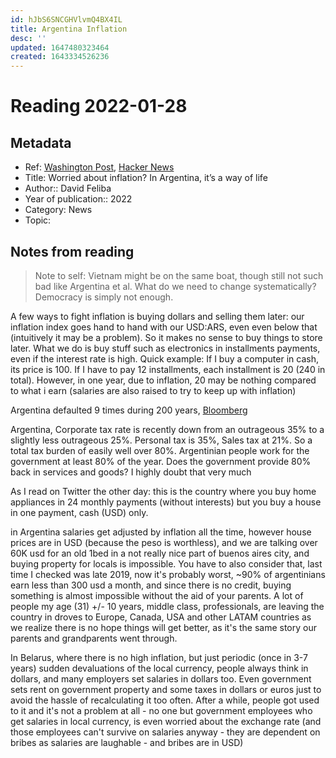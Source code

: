 ```yaml
---
id: hJbS6SNCGHVlvmQ4BX4IL
title: Argentina Inflation
desc: ''
updated: 1647480323464
created: 1643334526236
---
```

# Reading 2022-01-28

## Metadata

- Ref: [Washington Post](https://www.washingtonpost.com/world/2022/01/27/argentina-inflation-strategy-tactics/), [Hacker News](https://news.ycombinator.com/item?id=30101512)
- Title: Worried about inflation? In Argentina, it’s a way of life
- Author:: David Feliba
- Year of publication:: 2022
- Category: News
- Topic: 

## Notes from reading

> Note to self: Vietnam might be on the same boat, though still not such bad like Argentina et al. What do we need to change systematically? Democracy is simply not enough. 

A few ways to fight inflation is buying dollars and selling them later: our inflation index goes hand to hand with our USD:ARS, even even below that (intuitively it may be a problem). So it makes no sense to buy things to store later. What we do is buy stuff such as electronics in installments payments, even if the interest rate is high. Quick example: If I buy a computer in cash, its price is 100. If I have to pay 12 installments, each installment is 20 (240 in total). However, in one year, due to inflation, 20 may be nothing compared to what i earn (salaries are also raised to try to keep up with inflation)

Argentina defaulted 9 times during 200 years, [Bloomberg](https://www.bloomberg.com/news/photo-essays/2019-09-11/one-country-eight-defaults-the-argentine-debacles)

Argentina, Corporate tax rate is recently down from an outrageous 35% to a slightly less outrageous 25%. Personal tax is 35%, Sales tax at 21%. So a total tax burden of easily well over 80%. Argentinian people work for the government at least 80% of the year. Does the government provide 80% back in services and goods? I highly doubt that very much

As I read on Twitter the other day: this is the country where you buy home appliances in 24 monthly payments (without interests) but you buy a house in one payment, cash (USD) only.

in Argentina salaries get adjusted by inflation all the time, however house prices are in USD (because the peso is worthless), and we are talking over 60K usd for an old 1bed in a not really nice part of buenos aires city, and buying property for locals is impossible. You have to also consider that, last time I checked was late 2019, now it's probably worst, ~90% of argentinians earn less than 300 usd a month, and since there is no credit, buying something is almost impossible without the aid of your parents.
A lot of people my age (31) +/- 10 years, middle class, professionals, are leaving the country in droves to Europe, Canada, USA and other LATAM countries as we realize there is no hope things will get better, as it's the same story our parents and grandparents went through.

In Belarus, where there is no high inflation, but just periodic (once in 3-7 years) sudden devaluations of the local currency, people always think in dollars, and many employers set salaries in dollars too. Even government sets rent on government property and some taxes in dollars or euros just to avoid the hassle of recalculating it too often. After a while, people got used to it and it's not a problem at all - no one but government employees who get salaries in local currency, is even worried about the exchange rate (and those employees can't survive on salaries anyway - they are dependent on bribes as salaries are laughable - and bribes are in USD)